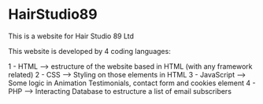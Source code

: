 # HairStudio89
This is a website for Hair Studio 89 Ltd

This website is developed by 4 coding languages:

1 - HTML --> estructure of the website based in HTML (with any framework related)
2 - CSS --> Styling on those elements in HTML
3 - JavaScript --> Some logic in Animation Testimonials, contact form and cookies element
4 - PHP --> Interacting Database to estructure a list of email subscribers
